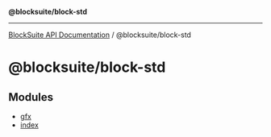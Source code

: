 **@blocksuite/block-std**

***

[BlockSuite API Documentation](../../README.md) / @blocksuite/block-std

# @blocksuite/block-std

## Modules

- [gfx](gfx/README.md)
- [index](index/README.md)
